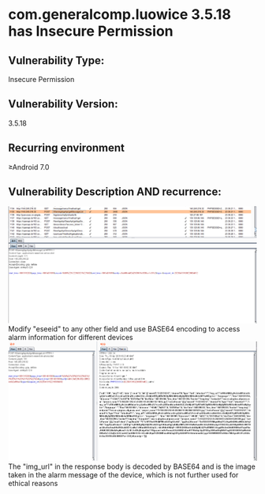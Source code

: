 # com.generalcomp.luowice 3.5.18 has Insecure Permission

## Vulnerability Type:
Insecure Permission

## Vulnerability Version:
3.5.18

## Recurring environment
≥Android 7.0

## Vulnerability Description AND recurrence:
![get warning message](./img/warning_message.png)
Modify "eseeid" to any other field and use BASE64 encoding to access alarm information for different devices
![insecure permision](./img/insecure_permission.png)
The "img_url" in the response body is decoded by BASE64 and is the image taken in the alarm message of the device, which is not further used for ethical reasons